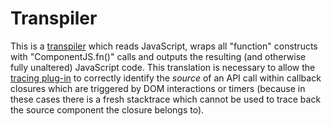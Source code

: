 # Transpiler

This is a [transpiler](https://en.wikipedia.org/wiki/Source-to-source_compiler)
which reads JavaScript, wraps all "function" constructs with
"ComponentJS.fn()" calls and outputs the resulting (and otherwise
fully unaltered) JavaScript code. This translation is necessary to
allow the [tracing plug-in](../plugins/) to correctly identify the *source*
of an API call within callback closures which are triggered by DOM
interactions or timers (because in these cases there is a fresh
stacktrace which cannot be used to trace back the source component the
closure belongs to).
